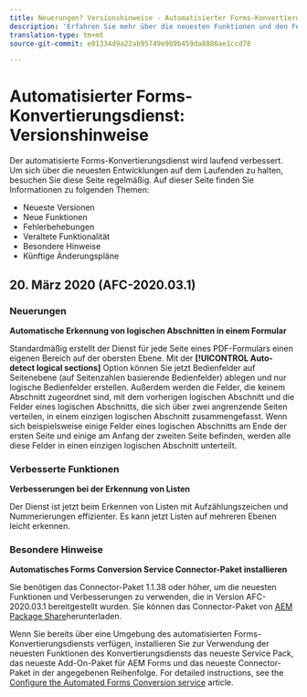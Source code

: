 ```yaml
---
title: Neuerungen? Versionshinweise - Automatisierter Forms-Konvertierungsdienst
description: 'Erfahren Sie mehr über die neuesten Funktionen und den Fehler, der für den automatisierten Forms-Konvertierungsdienst behoben wurde '
translation-type: tm+mt
source-git-commit: e01334d9a22ab95749e9b9b459da8886ae1ccd78

---
```



# Automatisierter Forms-Konvertierungsdienst: Versionshinweise

Der automatisierte Forms-Konvertierungsdienst wird laufend verbessert. Um sich über die neuesten Entwicklungen auf dem Laufenden zu halten, besuchen Sie diese Seite regelmäßig. Auf dieser Seite finden Sie Informationen zu folgenden Themen:

* Neueste Versionen
* Neue Funktionen
* Fehlerbehebungen
* Veraltete Funktionalität
* Besondere Hinweise
* Künftige Änderungspläne

## 20. März 2020 (AFC-2020.03.1)

### Neuerungen

**Automatische Erkennung von logischen Abschnitten in einem Formular**

Standardmäßig erstellt der Dienst für jede Seite eines PDF-Formulars einen eigenen Bereich auf der obersten Ebene. Mit der **[!UICONTROL Auto-detect logical sections]** Option können Sie jetzt Bedienfelder auf Seitenebene (auf Seitenzahlen basierende Bedienfelder) ablegen und nur logische Bedienfelder erstellen.  Außerdem werden die Felder, die keinem Abschnitt zugeordnet sind, mit dem vorherigen logischen Abschnitt und die Felder eines logischen Abschnitts, die sich über zwei angrenzende Seiten verteilen, in einem einzigen logischen Abschnitt zusammengefasst. Wenn sich beispielsweise einige Felder eines logischen Abschnitts am Ende der ersten Seite und einige am Anfang der zweiten Seite befinden, werden alle diese Felder in einen einzigen logischen Abschnitt unterteilt.

### Verbesserte Funktionen

**Verbesserungen bei der Erkennung von Listen**

Der Dienst ist jetzt beim Erkennen von Listen mit Aufzählungszeichen und Nummerierungen effizienter. Es kann jetzt Listen auf mehreren Ebenen leicht erkennen.

### Besondere Hinweise

**Automatisches Forms Conversion Service Connector-Paket installieren**

Sie benötigen das Connector-Paket 1.1.38 oder höher, um die neuesten Funktionen und Verbesserungen zu verwenden, die in Version AFC-2020.03.1 bereitgestellt wurden. Sie können das Connector-Paket von [AEM Package Share](https://www.adobeaemcloud.com/content/marketplace/marketplaceProxy.html?packagePath=/content/companies/public/adobe/packages/cq650/featurepack/AFCS-Connector-2020.03.1)herunterladen.

Wenn Sie bereits über eine Umgebung des automatisierten Forms-Konvertierungsdiensts verfügen, installieren Sie zur Verwendung der neuesten Funktionen des Konvertierungsdiensts das neueste Service Pack, das neueste Add-On-Paket für AEM Forms und das neueste Connector-Paket in der angegebenen Reihenfolge. For detailed instructions, see the [Configure the Automated Forms Conversion service](configure-service.md) article.

